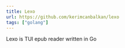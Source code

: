 ```yaml
---
title: Lexo
url: https://github.com/kerimcanbalkan/lexo
tags: ["golang"]
---
```


Lexo is TUI epub reader written in Go
